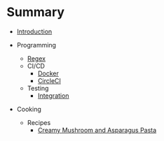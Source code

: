 # Summary

- [Introduction](README.md)
- Programming
  - [Regex](programming/regex.md)
  - CI/CD
    - [Docker](programming/ci-cd/docker.md)
    - [CircleCI](programming/ci-cd/circleci.md)
  - Testing
    - [Integration](programming/testing/integration.md)

- Cooking
  - Recipes
    - [Creamy Mushroom and Asparagus Pasta](cooking/recipes/creamy-mushroom-asparagus-pasta.md)